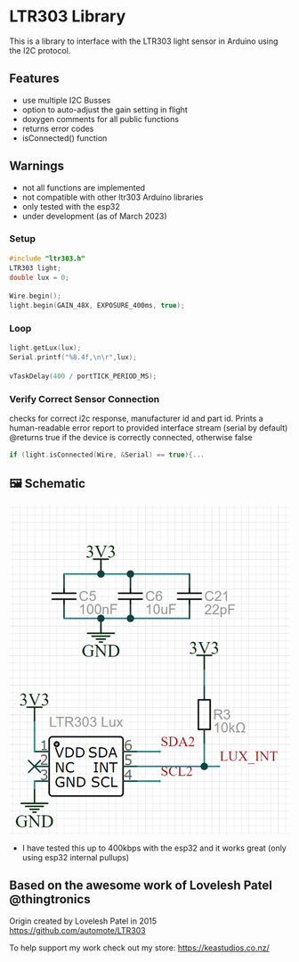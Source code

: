 # LTR303 Library
This is a library to interface with the LTR303 light sensor in Arduino using the I2C protocol.

## Features
- use multiple I2C Busses
- option to auto-adjust the gain setting in flight
- doxygen comments for all public functions
- returns error codes
- isConnected() function 

## Warnings
- not all functions are implemented
- not compatible with other ltr303 Arduino libraries
- only tested with the esp32
- under development (as of March 2023)

### Setup
```c++
#include "ltr303.h"
LTR303 light;
double lux = 0;

Wire.begin();
light.begin(GAIN_48X, EXPOSURE_400ms, true);
```

### Loop
```c++
light.getLux(lux);
Serial.printf("%8.4f,\n\r",lux);

vTaskDelay(400 / portTICK_PERIOD_MS);
```

### Verify Correct Sensor Connection
checks for correct  i2c response, manufacturer id and part id.
Prints a human-readable error report to provided interface stream (serial by default)
@returns true if the device is correctly connected, otherwise false
```c++
if (light.isConnected(Wire, &Serial) == true){...
```

## 🖼️ Schematic
![Schematic](/images/schematic.png)
- I have tested this up to 400kbps with the esp32 and it works great (only using esp32 internal pullups)


## Based on the awesome work of Lovelesh Patel @thingtronics
Origin created by Lovelesh Patel in 2015
https://github.com/automote/LTR303

To help support my work check out my store: https://keastudios.co.nz/
